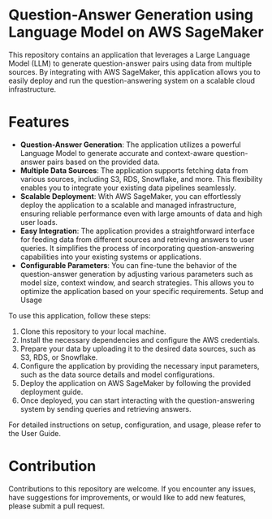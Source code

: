 # Question-Answer Generation using Language Model on AWS SageMaker

This repository contains an application that leverages a Large Language Model (LLM) to generate question-answer pairs using data from multiple sources. By integrating with AWS SageMaker, this application allows you to easily deploy and run the question-answering system on a scalable cloud infrastructure.

# Features
* **Question-Answer Generation**: The application utilizes a powerful Language Model to generate accurate and context-aware question-answer pairs based on the provided data.
* **Multiple Data Sources**: The application supports fetching data from various sources, including S3, RDS, Snowflake, and more. This flexibility enables you to integrate your existing data pipelines seamlessly.
* **Scalable Deployment**: With AWS SageMaker, you can effortlessly deploy the application to a scalable and managed infrastructure, ensuring reliable performance even with large amounts of data and high user loads.
* **Easy Integration**: The application provides a straightforward interface for feeding data from different sources and retrieving answers to user queries. It simplifies the process of incorporating question-answering capabilities into your existing systems or applications.
* **Configurable Parameters**: You can fine-tune the behavior of the question-answer generation by adjusting various parameters such as model size, context window, and search strategies. This allows you to optimize the application based on your specific requirements.
Setup and Usage

To use this application, follow these steps:

1. Clone this repository to your local machine.
2. Install the necessary dependencies and configure the AWS credentials.
3. Prepare your data by uploading it to the desired data sources, such as S3, RDS, or Snowflake.
4. Configure the application by providing the necessary input parameters, such as the data source details and model configurations.
5. Deploy the application on AWS SageMaker by following the provided deployment guide.
6. Once deployed, you can start interacting with the question-answering system by sending queries and retrieving answers.

For detailed instructions on setup, configuration, and usage, please refer to the User Guide.

# Contribution
Contributions to this repository are welcome. If you encounter any issues, have suggestions for improvements, or would like to add new features, please submit a pull request.

